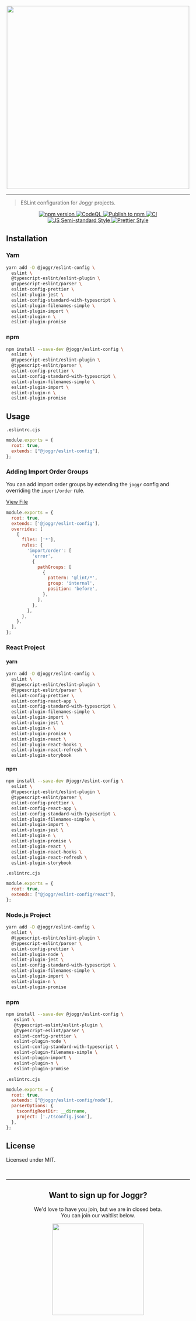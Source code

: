 <div>
    <p align="center">
        <img src="https://github.com/joggrdocs/eslint-config-joggr/blob/main/.github/assets/logo.png" align="center" width="500" />
    </p>
    <hr>
</div>

> ESLint configuration for Joggr projects.

<p align="center">
  <a href="https://badge.fury.io/js/@joggr%2Ftempo">
    <img src="https://badge.fury.io/js/@joggr%2Ftempo.svg" alt="npm version">
  </a>
  <a href="https://github.com/joggrdocs/eslint-config-joggr/actions/workflows/github-code-scanning/codeql">
    <img alt="CodeQL" src="https://github.com/joggrdocs/eslint-config-joggr/actions/workflows/github-code-scanning/codeql/badge.svg">
  </a>
  <a href="https://www.npmjs.com/package/eslint-config-joggr">
    <img alt="Publish to npm" src="https://github.com/joggrdocs/eslint-config-joggr/actions/workflows/npm-publish.yaml/badge.svg">
  </a>
  <a href="https://github.com/joggrdocs/eslint-config-joggr/actions/workflows/ci.yaml">
    <img alt="CI" src="https://github.com/joggrdocs/eslint-config-joggr/actions/workflows/ci.yaml/badge.svg">
  </a>
  <br/>
  <a href="https://github.com/standard/semistandard">
    <img alt="JS Semi-standard Style" src="https://img.shields.io/badge/code%20style-semistandard-brightgreen.svg">
  </a>
  <a href="https://github.com/prettier/prettier">
    <img alt="Prettier Style" src="https://img.shields.io/badge/code_style-prettier-ff69b4.svg?style=flat-square">
  </a>
</p>


## Installation

### Yarn

```bash
yarn add -D @joggr/eslint-config \
  eslint \
  @typescript-eslint/eslint-plugin \
  @typescript-eslint/parser \
  eslint-config-prettier \
  eslint-plugin-jest \
  eslint-config-standard-with-typescript \
  eslint-plugin-filenames-simple \
  eslint-plugin-import \
  eslint-plugin-n \
  eslint-plugin-promise
```

### npm

```bash
npm install --save-dev @joggr/eslint-config \
  eslint \
  @typescript-eslint/eslint-plugin \
  @typescript-eslint/parser \
  eslint-config-prettier \
  eslint-config-standard-with-typescript \
  eslint-plugin-filenames-simple \
  eslint-plugin-import \
  eslint-plugin-n \
  eslint-plugin-promise
```

## Usage

`.eslintrc.cjs`
```js
module.exports = {
  root: true,
  extends: ["@joggr/eslint-config"],
};
```

### Adding Import Order Groups

You can add import order groups by extending the `joggr` config and overriding the `import/order` rule.

[View File](.eslintrc.js)

```js
module.exports = {
  root: true,
  extends: ['@joggr/eslint-config'],
  overrides: [
    {
      files: ['*'],
      rules: {
        'import/order': [
          'error',
          {
            pathGroups: [
              {
                pattern: '@lint/*',
                group: 'internal',
                position: 'before',
              },
            ],
          },
        ],
      },
    },
  ],
};
```

### React Project

#### yarn

```bash
yarn add -D @joggr/eslint-config \
  eslint \
  @typescript-eslint/eslint-plugin \
  @typescript-eslint/parser \
  eslint-config-prettier \
  eslint-config-react-app \
  eslint-config-standard-with-typescript \
  eslint-plugin-filenames-simple \
  eslint-plugin-import \
  eslint-plugin-jest \
  eslint-plugin-n \
  eslint-plugin-promise \
  eslint-plugin-react \
  eslint-plugin-react-hooks \
  eslint-plugin-react-refresh \
  eslint-plugin-storybook
```

#### npm

```bash
npm install --save-dev @joggr/eslint-config \
  eslint \
  @typescript-eslint/eslint-plugin \
  @typescript-eslint/parser \
  eslint-config-prettier \
  eslint-config-react-app \
  eslint-config-standard-with-typescript \
  eslint-plugin-filenames-simple \
  eslint-plugin-import \
  eslint-plugin-jest \
  eslint-plugin-n \
  eslint-plugin-promise \
  eslint-plugin-react \
  eslint-plugin-react-hooks \
  eslint-plugin-react-refresh \
  eslint-plugin-storybook
```

`.eslintrc.cjs`
```js
module.exports = {
  root: true,
  extends: ["@joggr/eslint-config/react"],
};
```

### Node.js Project

```bash
yarn add -D @joggr/eslint-config \
  eslint \
  @typescript-eslint/eslint-plugin \
  @typescript-eslint/parser \
  eslint-config-prettier \
  eslint-plugin-node \
  eslint-plugin-jest \
  eslint-config-standard-with-typescript \
  eslint-plugin-filenames-simple \
  eslint-plugin-import \
  eslint-plugin-n \
  eslint-plugin-promise
```

### npm

```bash
npm install --save-dev @joggr/eslint-config \
   eslint \
   @typescript-eslint/eslint-plugin \
   @typescript-eslint/parser \
   eslint-config-prettier \
   eslint-plugin-node \
   eslint-config-standard-with-typescript \
   eslint-plugin-filenames-simple \
   eslint-plugin-import \
   eslint-plugin-n \
   eslint-plugin-promise
```

`.eslintrc.cjs`
```js
module.exports = {
  root: true,
  extends: ["@joggr/eslint-config/node"],
  parserOptions: {
    tsconfigRootDir: __dirname,
    project: ['./tsconfig.json'],
  },
};
```

## License

Licensed under MIT.

<br>
<hr>
<h2 align="center">
    Want to sign up for Joggr?
</h2>
<p align="center">
    We'd love to have you join, but we are in closed beta. <br> You can join our waitlist below.
</p>
<p align="center">
    <a href="https://www.joggr.io/closed-beta-waitlist?utm_source=github&utm_medium=org-readme&utm_campaign=static-docs" alt="Join the Waitlist">
        <img src="https://storage.googleapis.com/joggr-public-assets/github/badges/join-waitlist-badge.svg" width="250px" />
    </a>
</p>
